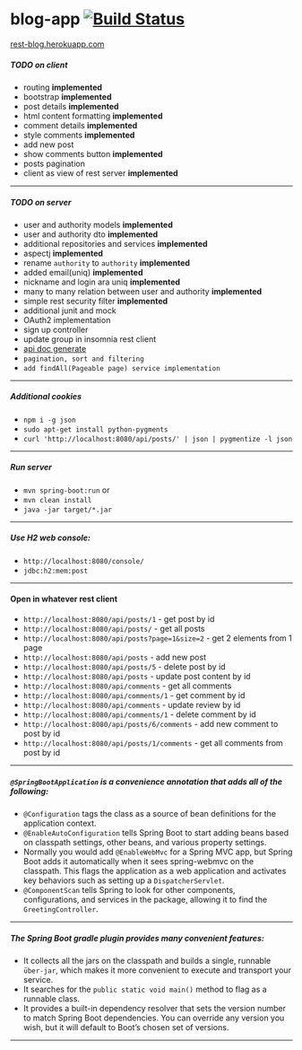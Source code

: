 # blog-app [![Build Status](https://travis-ci.org/solairerove/blog-app.svg?branch=master)](https://travis-ci.org/solairerove/blog-app)
[rest-blog.herokuapp.com](https://rest-blog.herokuapp.com)
##### TODO on client

* routing **implemented**
* bootstrap **implemented**
* post details **implemented**
* html content formatting **implemented**
* comment details **implemented**
* style comments **implemented**
* add new post 
* show comments button **implemented**
* posts pagination
* client as view of rest server **implemented**

___

##### TODO on server

* user and authority models **implemented**
* user and authority dto **implemented**
* additional repositories and services **implemented**
* aspectj **implemented**
* rename `authority` to `authority` **implemented**
* added email(uniq) **implemented**
* nickname and login ara uniq **implemented**
* many to many relation between user and authority **implemented**
* simple rest security filter **implemented**
* additional junit and mock
* OAuth2 implementation
* sign up controller
* update group in insomnia rest client
* [api doc generate](https://github.com/kongchen/swagger-maven-plugin#typesToSkip)
* `pagination, sort and filtering`
* `add findAll(Pageable page) service implementation`
___

##### Additional cookies

* `npm i -g json`
* `sudo apt-get install python-pygments`
* `curl 'http://localhost:8080/api/posts/' | json | pygmentize -l json`

___

##### Run server

* `mvn spring-boot:run`
or
* `mvn clean install`
* `java -jar target/*.jar`

___

##### Use H2 web console:

* `http://localhost:8080/console/`
* `jdbc:h2:mem:post`

___

#### Open in whatever rest client

* `http://localhost:8080/api/posts/1` - get post by id
* `http://localhost:8080/api/posts/` - get all posts
* `http://localhost:8080/api/posts?page=1&size=2` - get 2 elements from 1 page 
* `http://localhost:8080/api/posts` - add new post
* `http://localhost:8080/api/posts/5` - delete post by id
* `http://localhost:8080/api/posts` - update post content by id
* `http://localhost:8080/api/comments` - get all comments
* `http://localhost:8080/api/comments/1` - get comment by id
* `http://localhost:8080/api/comments` - update review by id
* `http://localhost:8080/api/comments/1` - delete comment by id
* `http://localhost:8080/api/posts/6/comments` - add new comment to post by id
* `http://localhost:8080/api/posts/1/comments` - get all comments from post by id

___

##### `@SpringBootApplication` is a convenience annotation that adds all of the following:
* `@Configuration` tags the class as a source of bean definitions for the application context.
* `@EnableAutoConfiguration` tells Spring Boot to start adding beans based on classpath settings, other beans, and various property settings.
* Normally you would add `@EnableWebMvc` for a Spring MVC app, but Spring Boot adds it automatically when it sees spring-webmvc on the classpath. This flags the application as a web application and activates key behaviors such as setting up a `DispatcherServlet`.
* `@ComponentScan` tells Spring to look for other components, configurations, and services in the package, allowing it to find the `GreetingController`.

___

##### The Spring Boot gradle plugin provides many convenient features:

* It collects all the jars on the classpath and builds a single, runnable `über-jar`, which makes it more convenient to execute and transport your service.
* It searches for the `public static void main()` method to flag as a runnable class.
* It provides a built-in dependency resolver that sets the version number to match Spring Boot dependencies. You can override any version you wish, but it will default to Boot’s chosen set of versions.

____
